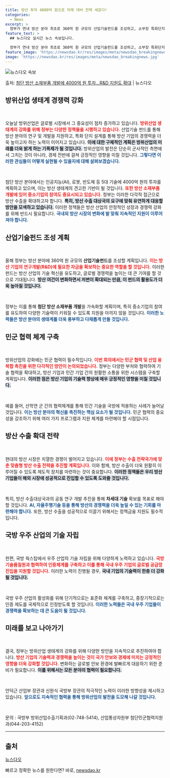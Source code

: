 ```yaml
---
title: 방산 투자 4000억 원으로 미래 대비 전략 세운다!
categories:
  - News
excerpt: >
  정부가 연내 방산 분야 최초로 360억 원 규모의 산업기술펀드를 조성하고, 소부장 특화단지에 방산 분야를 추…
feature_text: >
  ## 뉴스다오 실시간 뉴스 속보입니다.

  정부가 연내 방산 분야 최초로 360억 원 규모의 산업기술펀드를 조성하고, 소부장 특화단지에 방산 분야를 추…
feature_image: 'https://newsdao.kr/res/images/meta/newsdao_breakingnews.jpg'
image: 'https://newsdao.kr/res/images/meta/newsdao_breakingnews.jpg'
---
```


![뉴스다오 속보](https://newsdao.kr/res/images/meta/newsdao_breakingnews.jpg)

<p>출처: <a href="https://newsdao.kr/3611" rel="dofollow">첨단 방산 소재부품 개발에 4000억 원 투자…R&D 지원도 확대</a> | 뉴스다오</p>

<h2 data-ke-size="size26">방위산업 생태계 경쟁력 강화</h2>

<p data-ke-size="size16">&nbsp;</p>

오늘날 방위산업은 글로벌 시장에서 그 중요성이 점차 증가하고 있습니다. <b><span style="color: #ee2323;">방위산업 생태계의 강화를 위해 정부는 다양한 정책들을 시행하고 있습니다.</span></b> 산업기술 펀드를 통해 방산 분야의 연구 및 개발을 지원하고, 특화 단지 설계를 통해 방산 기업의 경쟁력을 더욱 높이고자 하는 노력이 이어지고 있습니다. <b><span style="background-color: #21538527;">이에 대한 구체적인 계획은 방위산업의 미래를 더욱 밝게 하는 기폭제가 될 것입니다.</span></b> 방위산업의 발전은 단순히 군사적인 측면에서 그치는 것이 아니라, 경제 전반에 걸쳐 긍정적인 영향을 미칠 것입니다. <b><span style="color: #1a5490;">그렇다면 이러한 관심들이 어떻게 실현될 수 있을지에 대해 살펴보겠습니다.</span></b>

<p data-ke-size="size16">&nbsp;</p>

첨단 방산 분야에서는 인공지능(AI), 로봇, 반도체 등 5대 기술에 4000억 원의 투자를 계획하고 있으며, 이는 방산 생태계의 견고한 기반이 될 것입니다. <b><span style="color: #ee2323;">또한 방산 소재부품 개발에 있어 중소기업의 참여도 중요시되고 있습니다.</span></b> 정부는 이러한 다각적 접근으로 방산 수출을 확대하고자 합니다. <b><span style="background-color: #21538527;">특히, 방산 수출 대상국의 요구에 맞춰 유연하게 대응할 방안을 모색하고 있습니다.</span></b> 이러한 정책들은 방산 산업의 안정적인 성장과 경쟁력 강화를 위해 반드시 필요합니다. <b><span style="color: #1a5490;">국내외 방산 시장의 변화에 발 맞춰 지속적인 지원이 이루어져야 합니다.</span></b>

<h2 data-ke-size="size26">산업기술펀드 조성 계획</h2>

<p data-ke-size="size16">&nbsp;</p>

올해 정부는 방산 분야에 360억 원 규모의 <b>산업기술펀드</b>를 조성할 계획입니다. <b><span style="color: #ee2323;">이는 방산 기업의 연구개발(R&D)에 필요한 자금을 확보하는 중요한 역할을 할 것입니다.</span></b> 이러한 펀드는 방산 산업의 기술 혁신을 유도하고, 글로벌 경쟁력을 높이는 데 큰 기여를 할 것으로 기대됩니다. <b><span style="background-color: #21538527;">방산 여건이 변화하면서 저변이 확대되는 만큼, 이 펀드의 활용도가 더욱 높아질 것입니다.</span></b> 

<p data-ke-size="size16">&nbsp;</p>

정부는 이를 통해 <b>첨단 방산 소재부품 개발</b>을 가속화할 계획이며, 특히 중소기업의 참여를 유도하여 다양한 기술력이 키워질 수 있도록 지원을 아끼지 않을 것입니다. <b><span style="color: #1a5490;">이러한 노력들은 방산 분야의 생태계를 더욱 풍부하고 다채롭게 만들 것입니다.</span></b> 

<h2 data-ke-size="size26">민군 협력 체계 구축</h2>

<p data-ke-size="size16">&nbsp;</p>

방위산업의 강화에는 민군 협력이 필수적입니다. <b><span style="color: #ee2323;">이번 회의에서는 민군 협력 및 산업 융복합 촉진을 위한 다각적인 방안이 논의되었습니다.</span></b> 정부는 다양한 부처와 협력하여 기술 협력을 확대하고, 방산 기업과 민간 기업 간의 원활한 소통을 위한 시스템을 구축할 계획입니다. <b><span style="background-color: #21538527;">이러한 점은 방산 기업의 기술력 향상에 매우 긍정적인 영향을 미칠 것입니다.</span></b> 

<p data-ke-size="size16">&nbsp;</p>

예를 들어, 산학연 군 간의 협력체계를 통해 민간 기술을 국방에 적용하는 사례가 늘어날 것입니다. <b><span style="color: #1a5490;">이는 방산 분야의 혁신을 촉진하는 핵심 요소가 될 것입니다.</span></b> 민군 협력의 중요성을 강조하기 위해 여러 가지 프로그램과 지원 체계를 마련해야 할 시점입니다. 

<h2 data-ke-size="size26">방산 수출 확대 전략</h2>

<p data-ke-size="size16">&nbsp;</p>

현대의 방산 시장은 치열한 경쟁이 벌어지고 있습니다. <b><span style="color: #ee2323;">이에 정부는 수출 전략국가에 맞춘 맞춤형 방산 수출 전략을 추진할 계획입니다.</span></b> 이와 함께, 방산 수출이 더욱 원활히 이루어질 수 있도록 제도적 장치를 마련하는 것이 중요합니다. <b><span style="background-color: #21538527;">이러한 정책들은 우리 방산 기업들이 해외 시장에 성공적으로 진입할 수 있도록 도와줄 것입니다.</span></b> 

<p data-ke-size="size16">&nbsp;</p>

특히, 방산 수출대상국과의 공동 연구 개발 추진을 통해 <b>차세대 기술</b> 확보를 목표로 해야 할 것입니다. <b><span style="color: #1a5490;">AI, 자율주행기술 등을 통해 방산의 경쟁력을 더욱 높일 수 있는 기회를 마련해야 합니다.</span></b> 또한, 방산 수출을 성공적으로 이끌기 위해서는 정책금융 지원도 필수적입니다. 

<h2 data-ke-size="size26">국방 우주 산업의 기술 자립</h2>

<p data-ke-size="size16">&nbsp;</p>

한편, 국방 웍스탑에서 우주 산업의 기술 자립을 위해 다양하게 노력하고 있습니다. <b><span style="color: #ee2323;">국방기술품질원과 협력하여 인증체계를 구축하고 이를 통해 국내 우주 기업의 글로벌 공급망 진입을 지원할 것입니다.</span></b> 이러한 노력이 진행될 경우, <b><span style="background-color: #21538527;">국내 기업의 기술력이 한층 더 강화될 것입니다.</span></b> 

<p data-ke-size="size16">&nbsp;</p>

국방 우주 산업의 활성화를 위해 단기적으로는 표준화 체계를 구축하고, 중장기적으로는 인증 제도를 국제적으로 인정받도록 할 것입니다. <b><span style="color: #1a5490;">이러한 노력들은 국내 우주 기업들이 경쟁력을 확보하는 데 큰 도움이 될 것입니다.</span></b>

<h2 data-ke-size="size26">미래를 보고 나아가기</h2>

<p data-ke-size="size16">&nbsp;</p>

결국, 정부는 방위산업 생태계의 강화를 위해 다양한 방안을 지속적으로 추진하여야 합니다. <b><span style="color: #ee2323;">방산 기업의 기술력과 경쟁력을 높이는 것이 국가 안보와 경제에 미치는 긍정적인 영향을 더욱 강화할 것입니다.</span></b> 변화하는 글로벌 안보 환경에 발빠르게 대응하기 위한 준비가 필요합니다. <b><span style="background-color: #21538527;">이를 위해서는 모든 분야의 협력이 필요합니다.</span></b> 

<p data-ke-size="size16">&nbsp;</p>

안덕근 산업부 장관과 신원식 국방부 장관의 적극적인 노력이 이러한 방향성을 제시하고 있습니다. <b><span style="color: #1a5490;">앞으로도 지속적인 협력을 통해 방위산업의 발전을 도모해 나갈 것입니다.</span></b>

<p data-ke-size="size16">&nbsp;</p>

문의 : 국방부 방위산업수출기획과(02-748-5414), 산업통상자원부 첨단민군협력지원과(044-203-4152)

<hr />

<article>
    <h2 data-ke-size="size26">출처</h2>
    <p data-ke-size="size16"><a href="https://newsdao.kr/3611">뉴스다오</a></p>
</article> 

빠르고 정확한 뉴스를 원한다면? 바로, <a href="https://newsdao.kr" rel="dofollow">newsdao.kr</a>


